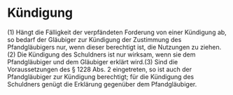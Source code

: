 # Kündigung

(1) Hängt die Fälligkeit der verpfändeten Forderung von einer Kündigung ab, so bedarf der Gläubiger zur Kündigung der Zustimmung des Pfandgläubigers nur, wenn dieser berechtigt ist, die Nutzungen zu ziehen.(2) Die Kündigung des Schuldners ist nur wirksam, wenn sie dem Pfandgläubiger und dem Gläubiger erklärt wird.(3) Sind die Voraussetzungen des § 1228 Abs. 2 eingetreten, so ist auch der Pfandgläubiger zur Kündigung berechtigt; für die Kündigung des Schuldners genügt die Erklärung gegenüber dem Pfandgläubiger. 

